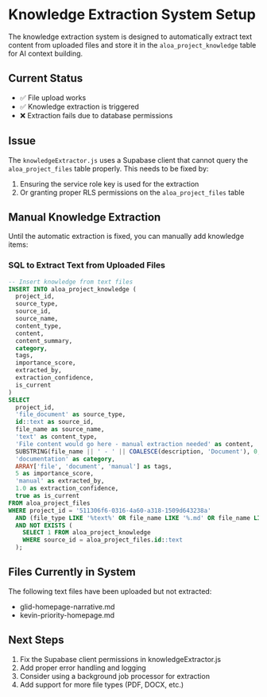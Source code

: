 # Knowledge Extraction System Setup

The knowledge extraction system is designed to automatically extract text content from uploaded files and store it in the `aloa_project_knowledge` table for AI context building.

## Current Status
- ✅ File upload works
- ✅ Knowledge extraction is triggered
- ❌ Extraction fails due to database permissions

## Issue
The `knowledgeExtractor.js` uses a Supabase client that cannot query the `aloa_project_files` table properly. This needs to be fixed by:

1. Ensuring the service role key is used for the extraction
2. Or granting proper RLS permissions on the `aloa_project_files` table

## Manual Knowledge Extraction

Until the automatic extraction is fixed, you can manually add knowledge items:

### SQL to Extract Text from Uploaded Files
```sql
-- Insert knowledge from text files
INSERT INTO aloa_project_knowledge (
  project_id,
  source_type,
  source_id,
  source_name,
  content_type,
  content,
  content_summary,
  category,
  tags,
  importance_score,
  extracted_by,
  extraction_confidence,
  is_current
)
SELECT
  project_id,
  'file_document' as source_type,
  id::text as source_id,
  file_name as source_name,
  'text' as content_type,
  'File content would go here - manual extraction needed' as content,
  SUBSTRING(file_name || ' - ' || COALESCE(description, 'Document'), 0, 200) as content_summary,
  'documentation' as category,
  ARRAY['file', 'document', 'manual'] as tags,
  5 as importance_score,
  'manual' as extracted_by,
  1.0 as extraction_confidence,
  true as is_current
FROM aloa_project_files
WHERE project_id = '511306f6-0316-4a60-a318-1509d643238a'
  AND (file_type LIKE '%text%' OR file_name LIKE '%.md' OR file_name LIKE '%.txt')
  AND NOT EXISTS (
    SELECT 1 FROM aloa_project_knowledge
    WHERE source_id = aloa_project_files.id::text
  );
```

## Files Currently in System
The following text files have been uploaded but not extracted:
- glid-homepage-narrative.md
- kevin-priority-homepage.md

## Next Steps
1. Fix the Supabase client permissions in knowledgeExtractor.js
2. Add proper error handling and logging
3. Consider using a background job processor for extraction
4. Add support for more file types (PDF, DOCX, etc.)